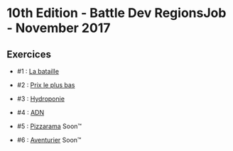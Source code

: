 # 10th Edition - Battle Dev RegionsJob - November 2017

## Exercices

- #1 : [La bataille](exercice-1/index.js)

- #2 : [Prix le plus bas](exercice-2/index.js)

- #3 : [Hydroponie](exercice-3/index.js)

- #4 : [ADN](exercice-4/index.js)

- #5 : [Pizzarama](exercice-5/index.js) Soon™

- #6 : [Aventurier](exercice-6/index.js) Soon™